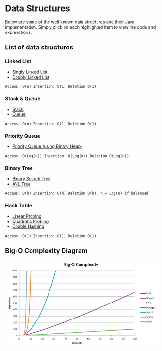 # Data Structures

Below are some of the well known data structures and their Java implementation. Simply click on each highlighted item to view the code and explanations. 

## List of data structures

### Linked List
* [Singly Linked List](https://github.com/seokhoonlee/data-structures/blob/master/linked-list/SinglyLinkedList.java)
* [Doubly Linked List](https://github.com/seokhoonlee/data-structures/blob/master/linked-list/DoublyLinkedList.java)
```
Access: O(n) Insertion: O(1) Deletion O(1)
```

### Stack & Queue
* [Stack](http://google.com)
* [Queue](http://google.com)
```
Access: O(n) Insertion: O(1) Deletion O(1)
```

### Priority Queue
* [Priority Queue (using Binary Heap)](http://google.com)
```
Access: O(Log(n)) Insertion: O(Log(n)) Deletion O(Log(n))
```

### Binary Tree
* [Binary Search Tree](http://google.com)
* [AVL Tree](http://google.com)
```
Access: O(h) Insertion: O(h) Deletion O(h), h = Log(n) if balanced
```

### Hash Table
* [Linear Probing](http://google.com)
* [Quadratic Probing](http://google.com)
* [Double Hashing](http://google.com)
```
Access: O(1) Insertion: O(1) Deletion O(1)
```

## Big-O Complexity Diagram
![Big-O Complexity](https://github.com/seokhoonlee/data-structures/blob/master/image/big-o-complexity.png)
